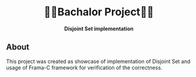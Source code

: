<h1 align="center">
  🧑‍🎓Bachalor Project🧑‍🎓
</h1>
<h4 align="center"> Disjoint Set implementation </h4>

## About
This project was created as showcase of implementation of Disjoint Set and usage of Frama-C framework for verification of the correctness.

